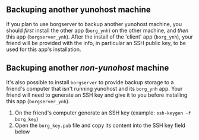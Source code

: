 ## Backuping another yunohost machine
If you plan to use borgserver to backup another yunohost machine, you should *first* install the other app (`borg_ynh`) on the other machine, and *then* this app (`borgserver_ynh`). After the install of the 'client' app (`borg_ynh`), your friend will be provided with the info, in particular an SSH public key, to be used for this app's installation.

## Backuping another _non-yunohost_ machine
It's also possible to install `borgserver` to provide backup storage to a friend's computer that isn't running yunohost and its `borg_ynh` app. Your friend will need to generate an SSH key and give it to you before installing this app (`borgserver_ynh`).
1. On the friend's computer generate an SSH key (example: `ssh-keygen -f borg_key`)
2. Open the `borg_key.pub` file and copy its content into the SSH key field below
